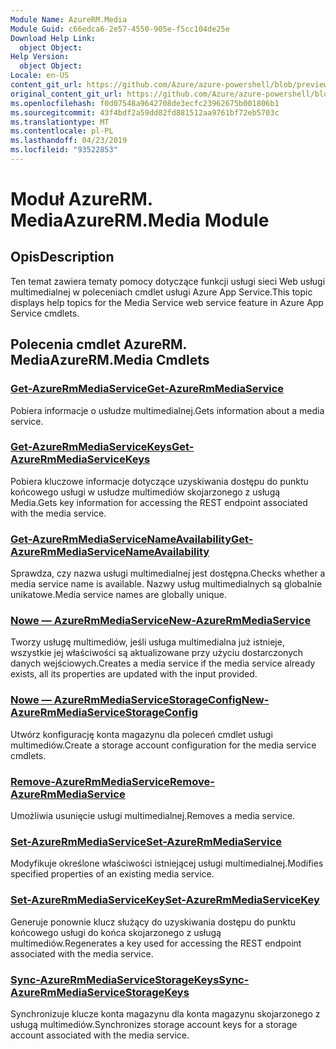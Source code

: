 ```yaml
---
Module Name: AzureRM.Media
Module Guid: c66edca6-2e57-4550-905e-f5cc104de25e
Download Help Link:
  object Object: 
Help Version:
  object Object: 
Locale: en-US
content_git_url: https://github.com/Azure/azure-powershell/blob/preview/src/ResourceManager/Media/Commands.Media/help/AzureRM.Media.md
original_content_git_url: https://github.com/Azure/azure-powershell/blob/preview/src/ResourceManager/Media/Commands.Media/help/AzureRM.Media.md
ms.openlocfilehash: f0d07548a9642708de3ecfc23962675b001806b1
ms.sourcegitcommit: 43f4bdf2a59dd82fd881512aa9761bf72eb5703c
ms.translationtype: MT
ms.contentlocale: pl-PL
ms.lasthandoff: 04/23/2019
ms.locfileid: "93522853"
---
```

# <span data-ttu-id="0b0ab-101">Moduł AzureRM. Media</span><span class="sxs-lookup"><span data-stu-id="0b0ab-101">AzureRM.Media Module</span></span>
## <span data-ttu-id="0b0ab-102">Opis</span><span class="sxs-lookup"><span data-stu-id="0b0ab-102">Description</span></span>
<span data-ttu-id="0b0ab-103">Ten temat zawiera tematy pomocy dotyczące funkcji usługi sieci Web usługi multimedialnej w poleceniach cmdlet usługi Azure App Service.</span><span class="sxs-lookup"><span data-stu-id="0b0ab-103">This topic displays help topics for the Media Service web service feature in Azure App Service cmdlets.</span></span>

## <span data-ttu-id="0b0ab-104">Polecenia cmdlet AzureRM. Media</span><span class="sxs-lookup"><span data-stu-id="0b0ab-104">AzureRM.Media Cmdlets</span></span>
### [<span data-ttu-id="0b0ab-105">Get-AzureRmMediaService</span><span class="sxs-lookup"><span data-stu-id="0b0ab-105">Get-AzureRmMediaService</span></span>](Get-AzureRmMediaService.md)
<span data-ttu-id="0b0ab-106">Pobiera informacje o usłudze multimedialnej.</span><span class="sxs-lookup"><span data-stu-id="0b0ab-106">Gets information about a media service.</span></span>

### [<span data-ttu-id="0b0ab-107">Get-AzureRmMediaServiceKeys</span><span class="sxs-lookup"><span data-stu-id="0b0ab-107">Get-AzureRmMediaServiceKeys</span></span>](Get-AzureRmMediaServiceKeys.md)
<span data-ttu-id="0b0ab-108">Pobiera kluczowe informacje dotyczące uzyskiwania dostępu do punktu końcowego usługi w usłudze multimediów skojarzonego z usługą Media.</span><span class="sxs-lookup"><span data-stu-id="0b0ab-108">Gets key information for accessing the REST endpoint associated with the media service.</span></span>

### [<span data-ttu-id="0b0ab-109">Get-AzureRmMediaServiceNameAvailability</span><span class="sxs-lookup"><span data-stu-id="0b0ab-109">Get-AzureRmMediaServiceNameAvailability</span></span>](Get-AzureRmMediaServiceNameAvailability.md)
<span data-ttu-id="0b0ab-110">Sprawdza, czy nazwa usługi multimedialnej jest dostępna.</span><span class="sxs-lookup"><span data-stu-id="0b0ab-110">Checks whether a media service name is available.</span></span>
<span data-ttu-id="0b0ab-111">Nazwy usług multimedialnych są globalnie unikatowe.</span><span class="sxs-lookup"><span data-stu-id="0b0ab-111">Media service names are globally unique.</span></span>

### [<span data-ttu-id="0b0ab-112">Nowe — AzureRmMediaService</span><span class="sxs-lookup"><span data-stu-id="0b0ab-112">New-AzureRmMediaService</span></span>](New-AzureRmMediaService.md)
<span data-ttu-id="0b0ab-113">Tworzy usługę multimediów, jeśli usługa multimedialna już istnieje, wszystkie jej właściwości są aktualizowane przy użyciu dostarczonych danych wejściowych.</span><span class="sxs-lookup"><span data-stu-id="0b0ab-113">Creates a media service if the media service already exists, all its properties are updated with the input provided.</span></span>

### [<span data-ttu-id="0b0ab-114">Nowe — AzureRmMediaServiceStorageConfig</span><span class="sxs-lookup"><span data-stu-id="0b0ab-114">New-AzureRmMediaServiceStorageConfig</span></span>](New-AzureRmMediaServiceStorageConfig.md)
<span data-ttu-id="0b0ab-115">Utwórz konfigurację konta magazynu dla poleceń cmdlet usługi multimediów.</span><span class="sxs-lookup"><span data-stu-id="0b0ab-115">Create a storage account configuration for the media service cmdlets.</span></span>

### [<span data-ttu-id="0b0ab-116">Remove-AzureRmMediaService</span><span class="sxs-lookup"><span data-stu-id="0b0ab-116">Remove-AzureRmMediaService</span></span>](Remove-AzureRmMediaService.md)
<span data-ttu-id="0b0ab-117">Umożliwia usunięcie usługi multimedialnej.</span><span class="sxs-lookup"><span data-stu-id="0b0ab-117">Removes a media service.</span></span>

### [<span data-ttu-id="0b0ab-118">Set-AzureRmMediaService</span><span class="sxs-lookup"><span data-stu-id="0b0ab-118">Set-AzureRmMediaService</span></span>](Set-AzureRmMediaService.md)
<span data-ttu-id="0b0ab-119">Modyfikuje określone właściwości istniejącej usługi multimedialnej.</span><span class="sxs-lookup"><span data-stu-id="0b0ab-119">Modifies specified properties of an existing media service.</span></span>

### [<span data-ttu-id="0b0ab-120">Set-AzureRmMediaServiceKey</span><span class="sxs-lookup"><span data-stu-id="0b0ab-120">Set-AzureRmMediaServiceKey</span></span>](Set-AzureRmMediaServiceKey.md)
<span data-ttu-id="0b0ab-121">Generuje ponownie klucz służący do uzyskiwania dostępu do punktu końcowego usługi do końca skojarzonego z usługą multimediów.</span><span class="sxs-lookup"><span data-stu-id="0b0ab-121">Regenerates a key used for accessing the REST endpoint associated with the media service.</span></span>

### [<span data-ttu-id="0b0ab-122">Sync-AzureRmMediaServiceStorageKeys</span><span class="sxs-lookup"><span data-stu-id="0b0ab-122">Sync-AzureRmMediaServiceStorageKeys</span></span>](Sync-AzureRmMediaServiceStorageKeys.md)
<span data-ttu-id="0b0ab-123">Synchronizuje klucze konta magazynu dla konta magazynu skojarzonego z usługą multimediów.</span><span class="sxs-lookup"><span data-stu-id="0b0ab-123">Synchronizes storage account keys for a storage account associated with the media service.</span></span>

